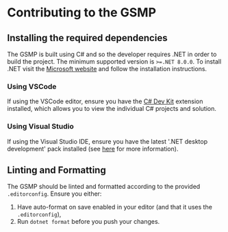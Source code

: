 # Contributing to the GSMP

## Installing the required dependencies
The GSMP is built using C# and so the developer requires .NET in order to build the project.
The minimum supported version is `>=.NET 8.0.0`.
To install .NET visit the [Microsoft website](https://dotnet.microsoft.com/en-us/)
and follow the installation instructions.

### Using VSCode
If using the VSCode editor, ensure you have the
[C# Dev Kit](https://marketplace.visualstudio.com/items?itemName=ms-dotnettools.csdevkit) extension installed, which
allows  you to view the individual C# projects and solution.

### Using Visual Studio
If using the Visual Studio IDE, ensure you have the latest '.NET desktop development' pack installed (see
[here](https://learn.microsoft.com/en-us/visualstudio/install/install-visual-studio?view=vs-2022) for  more
information).

## Linting and Formatting
The GSMP should be linted and formatted according to the provided `.editorconfig`.
Ensure you either:
1. Have auto-format on save enabled in your editor (and that it uses the `.editorconfig`),
2. Run `dotnet format` before you push your changes.
